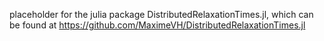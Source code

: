 placeholder for the julia package DistributedRelaxationTimes.jl, which can be found at https://github.com/MaximeVH/DistributedRelaxationTimes.jl
